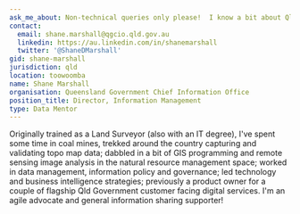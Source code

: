 ```yaml
---
ask_me_about: Non-technical queries only please!  I know a bit about Qld Government data, visualisations, customer/user perspectives & generally ironing out problems
contact:
  email: shane.marshall@qgcio.qld.gov.au
  linkedin: https://au.linkedin.com/in/shanemarshall
  twitter: '@ShaneDMarshall'
gid: shane-marshall
jurisdiction: qld
location: toowoomba
name: Shane Marshall
organisation: Queensland Government Chief Information Office
position_title: Director, Information Management
type: Data Mentor
---
```


Originally trained as a Land Surveyor (also with an IT degree), I've spent some time in coal mines, trekked around the country capturing and validating topo map data; dabbled in a bit of GIS programming and remote sensing image analysis in the natural resource management space; worked in data management, information policy and governance; led technology and business intelligence strategies; previously a product owner for a couple of flagship Qld Government customer facing digital services.  I'm an agile advocate and general information sharing supporter!